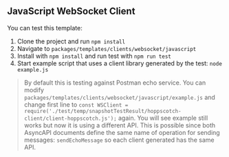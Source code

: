 ## JavaScript WebSocket Client

You can test this template:
1. Clone the project and run `npm install`
2. Navigate to `packages/templates/clients/websocket/javascript`
3. Install with `npm install` and run test with `npm run test`
4. Start example script that uses a client library generated by the test: `node example.js`

> By default this is testing against Postman echo service. You can modify `packages/templates/clients/websocket/javascript/example.js` and change first line to `const WSClient = require('./test/temp/snapshotTestResult/hoppscotch-client/client-hoppscotch.js');` again. You will see example still works but now it is using a different API. This is possible since both AsyncAPI documents define the same name of operation for sending messages: `sendEchoMessage` so each client generated has the same API.